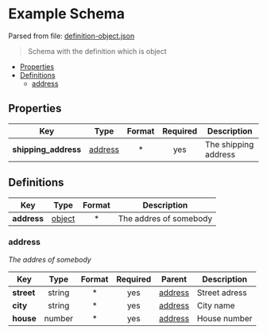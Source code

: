 # __Example Schema__

Parsed from file: [definition-object.json](https://github.com/McCastles/JMC/blob/master/examples/simple/advanced/definition-object.json)
> Schema with the definition which is object
* [Properties](#properties)
* [Definitions](#definitions)
	* [address](#address)
## __Properties__
|Key|Type|Format|Required|Description|
|-|:-:|:-:|:-:|-|
|__shipping_address__|[address](#address)|*|yes|The shipping address|
## __Definitions__
|Key|Type|Format|Description|
|-|:-:|:-:|-|
|__address__|[object](#address)|*|The addres of somebody|
### __address__
_The addres of somebody_

|Key|Type|Format|Required|Parent|Description|
|-|:-:|:-:|:-:|:-:|-|
|__street__|string|*|yes|[address](#address)|Street adress|
|__city__|string|*|yes|[address](#address)|City name|
|__house__|number|*|yes|[address](#address)|House number|
